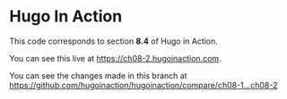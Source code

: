 Hugo In Action
===============

This code corresponds to section **8.4** of Hugo in Action.

You can see this live at https://ch08-2.hugoinaction.com.

You can see the changes made in this branch at https://github.com/hugoinaction/hugoinaction/compare/ch08-1...ch08-2

